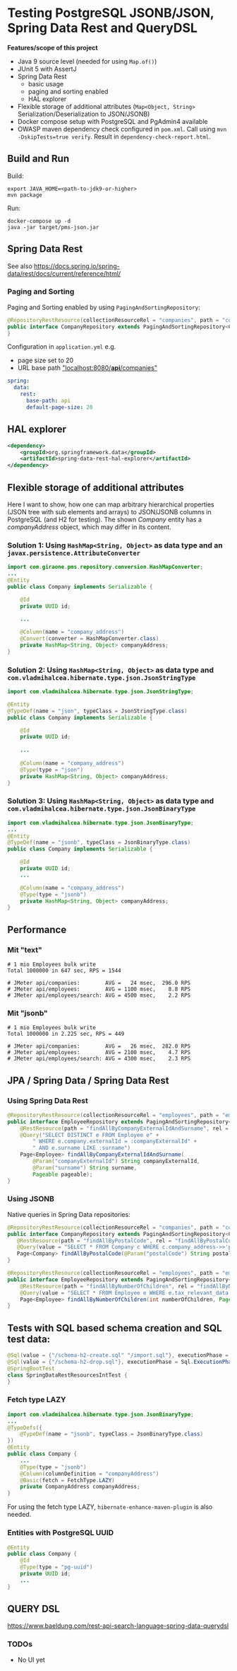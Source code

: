 # Testing PostgreSQL JSONB/JSON, Spring Data Rest and QueryDSL

**Features/scope of this project**

- Java 9 source level (needed for using `Map.of()`)
- JUnit 5 with AssertJ
- Spring Data Rest
  - basic usage
  - paging and sorting enabled
  - HAL explorer
- Flexible storage of additional attributes (`Map<Object, String>`  Serialization/Deserialization to JSON/JSONB)
- Docker compose setup with PostgreSQL and PgAdmin4 available
- OWASP maven dependency check configured in `pom.xml`. Call using `mvn -DskipTests=true verify`. Result in `dependency-check-report.html`.

## Build and Run

Build:
```shell script
export JAVA_HOME=<path-to-jdk9-or-higher>
mvn package
```

Run:
```shell script
docker-compose up -d
java -jar target/pms-json.jar
```

## Spring Data Rest

See also https://docs.spring.io/spring-data/rest/docs/current/reference/html/

### Paging and Sorting

Paging and Sorting enabled by using `PagingAndSortingRepository`:

```java
@RepositoryRestResource(collectionResourceRel = "companies", path = "companies")
public interface CompanyRepository extends PagingAndSortingRepository<Company, UUID> {
}
```

Configuration in `application.yml` e.g.
- page size set to 20
- URL base path  ["localhost:8080/**api**/companies"](http://localhost:8080/api/companies")

```yaml
spring:
  data:
    rest:
      base-path: api
      default-page-size: 20
```

## HAL explorer
```xml
<dependency>
    <groupId>org.springframework.data</groupId>
    <artifactId>spring-data-rest-hal-explorer</artifactId>
</dependency>
```

## Flexible storage of additional attributes

Here I want to show, how one can map arbitrary hierarchical properties (JSON tree with sub elements and arrays)
to JSON/JSONB columns in PostgreSQL (and H2 for testing). The shown *Company* entity has a *companyAddress*
object, which may differ in its content. 

### Solution 1: Using `HashMap<String, Object>` as data type and an `javax.persistence.AttributeConverter` 

```java
import com.giraone.pms.repository.conversion.HashMapConverter;
...
@Entity
public class Company implements Serializable {

    @Id
    private UUID id;

    ...
    
    @Column(name = "company_address")
    @Convert(converter = HashMapConverter.class)
    private HashMap<String, Object> companyAddress;
}
```

### Solution 2: Using `HashMap<String, Object>` as data type and `com.vladmihalcea.hibernate.type.json.JsonStringType`
```java
import com.vladmihalcea.hibernate.type.json.JsonStringType;

@Entity
@TypeDef(name = "json", typeClass = JsonStringType.class)
public class Company implements Serializable {

    @Id
    private UUID id;
 
    ...
 
    @Column(name = "company_address")
    @Type(type = "json")
    private HashMap<String, Object> companyAddress;
}
```

### Solution 3: Using `HashMap<String, Object>` as data type and `com.vladmihalcea.hibernate.type.json.JsonBinaryType`

```java
import com.vladmihalcea.hibernate.type.json.JsonBinaryType;
...
@Entity
@TypeDef(name = "jsonb", typeClass = JsonBinaryType.class)
public class Company implements Serializable {

    @Id
    private UUID id;
    ...

    @Column(name = "company_address")
    @Type(type = "jsonb")
    private HashMap<String, Object> companyAddress;
}
```

## Performance

### Mit "text"

````
# 1 mio Employees bulk write
Total 1000000 in 647 sec, RPS = 1544

# JMeter api/companies:        AVG =   24 msec,  296.0 RPS
# JMeter api/employees:        AVG = 1100 msec,    8.8 RPS
# JMeter api/employees/search: AVG = 4500 msec,    2.2 RPS
````

### Mit "jsonb"

````
# 1 mio Employees bulk write
Total 1000000 in 2.225 sec, RPS = 449

# JMeter api/companies:        AVG =   26 msec,  282.0 RPS
# JMeter api/employees:        AVG = 2100 msec,    4.7 RPS
# JMeter api/employees/search: AVG = 4300 msec,    2.3 RPS
````

## JPA / Spring Data / Spring Data Rest

### Using Spring Data Rest

```java
@RepositoryRestResource(collectionResourceRel = "employees", path = "employees")
public interface EmployeeRepository extends PagingAndSortingRepository<Employee, UUID> {
    @RestResource(path = "findAllByCompanyExternalIdAndSurname", rel = "findAllByCompanyExternalIdAndSurname")
    @Query("SELECT DISTINCT e FROM Employee e" +
        " WHERE e.company.externalId = :companyExternalId" +
        " AND e.surname LIKE :surname")
    Page<Employee> findAllByCompanyExternalIdAndSurname(
        @Param("companyExternalId") String companyExternalId,
        @Param("surname") String surname,
        Pageable pageable);
}
 ```

### Using JSONB
       
Native queries in Spring Data repositories:

```java
@RepositoryRestResource(collectionResourceRel = "companies", path = "companies")
public interface CompanyRepository extends PagingAndSortingRepository<Company, UUID> {
   @RestResource(path = "findAllByPostalCode", rel = "findAllByPostalCode")
   @Query(value = "SELECT * FROM Company c WHERE c.company_address->>'postalCode' = :postalCode", nativeQuery = true)
   Page<Company> findAllByPostalCode(@Param("postalCode") String postalCode, Pageable pageable);
}

@RepositoryRestResource(collectionResourceRel = "employees", path = "employees")
public interface EmployeeRepository extends PagingAndSortingRepository<Employee, UUID> {
    @RestResource(path = "findAllByNumberOfChildren", rel = "findAllByNumberOfChildren")
    @Query(value = "SELECT * FROM Employee e WHERE e.tax_relevant_data @> '{\"numberOfChildren\": ?1}'", nativeQuery = true)
    Page<Employee> findAllByNumberOfChildren(int numberOfChildren, Pageable pageable);
}
```
 
## Tests with SQL based schema creation and SQL test data:

```java
@Sql(value = {"/schema-h2-create.sql" "/import.sql"}, executionPhase = Sql.ExecutionPhase.BEFORE_TEST_METHOD)
@Sql(value = {"/schema-h2-drop.sql"}, executionPhase = Sql.ExecutionPhase.AFTER_TEST_METHOD)
@SpringBootTest
class SpringDataRestResourcesIntTest {
}
```

### Fetch type LAZY

```java
import com.vladmihalcea.hibernate.type.json.JsonBinaryType;
...
@TypeDefs({
    @TypeDef(name = "jsonb", typeClass = JsonBinaryType.class)
})
@Entity
public class Company {
    ...
    @Type(type = "jsonb")
    @Column(columnDefinition = "companyAddress")
    @Basic(fetch = FetchType.LAZY)
    private CompanyAddress companyAddress;
}
```

For using the fetch type LAZY, `hibernate-enhance-maven-plugin` is also needed.

### Entities with PostgreSQL UUID

```java
@Entity
public class Company {
    @Id
    @Type(type = "pg-uuid")
    private UUID id;
    ...
}
```

## QUERY DSL

https://www.baeldung.com/rest-api-search-language-spring-data-querydsl

### TODOs

- No UI yet